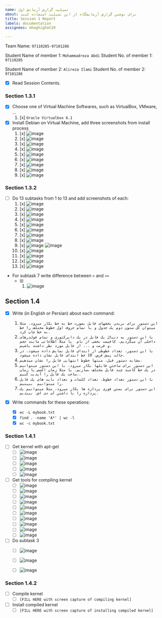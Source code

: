 ```yaml
---
name: تمپلیت گزارش آزمایش اول
about: برای نوشتن گزارش آزمایشگاه از این تمپلیت استفاده کنید
title: Session 1 Report
labels: documentation
assignees: mhaghighat20

---
```


Team Name: `97110285-97101286`

Student Name of member 1: `Mohammadreza Abdi`
Student No. of member 1: `97110285`

Student Name of member 2: `Alireza Ilami`
Student No. of member 2: `97101286`

- [x] Read Session Contents.

### Section 1.3.1
- [x] Choose one of Virtual Machine Softwares, such as VirtualBox, VMware, ...
    1. [x] `Oracle Virtualbox 6.1`
- [x] Install Debian on Virtual Machine, add three screenshots from install process
    1. [x] ![image](https://user-images.githubusercontent.com/45341111/127378438-d7e9c3e7-457e-4bd8-a1f2-6d21b3f74d3a.png)
    1. [x] ![image](https://user-images.githubusercontent.com/45341111/127379061-6b92bc5b-8ae8-4fdb-a184-61bafa41f2c3.png)
    1. [x] ![image](https://user-images.githubusercontent.com/45341111/127379808-9e52d86e-8813-42d7-a401-a593be4577d8.png)
    1. [x] ![image](https://user-images.githubusercontent.com/45341111/127387692-4214eb71-0de3-46d6-a94e-46a2c9e3028d.png)
    1. [x] ![image](https://user-images.githubusercontent.com/45341111/127387800-68e8d1a9-0910-4a7d-b4b0-3598dc2d5b28.png)
    1. [x] ![image](https://user-images.githubusercontent.com/45389577/127389186-4e000911-f51c-4587-bca0-2a7f84d41f1d.png)
    1. [x] ![image](https://user-images.githubusercontent.com/45389577/127389380-6150d920-c571-4a5e-a5c7-c070842c3d95.png)
    1. [x] ![image](https://user-images.githubusercontent.com/45389577/127389735-8a682520-fefa-44bf-894b-004d01744c64.png)
    1. [x] ![image](https://user-images.githubusercontent.com/45341111/127459948-72ee4186-8c87-4bda-b6cc-dcafa6ea265d.png)

### Section 1.3.2

- [ ] Do 13 subtasks from 1 to 13 and add screenshots of each:
    1. [x] ![image](https://user-images.githubusercontent.com/45389577/127463915-f3920d83-13b4-49dd-97b2-9e455abd9057.png)
    1. [x] ![image](https://user-images.githubusercontent.com/45389577/127463459-55b9226a-2bbb-470c-a518-0f44c37a66ef.png)
    1. [x] ![image](https://user-images.githubusercontent.com/45389577/127466615-5450f92b-6440-4a4b-9c4e-84a6b65e169b.png)
    1. [x] ![image](https://user-images.githubusercontent.com/45389577/127466042-0cc41e9e-2e1d-4457-8add-99c1b5b340f9.png)
    1. [x] ![image](https://user-images.githubusercontent.com/45389577/127466246-00f33c56-575b-4ba3-b3b1-779399d2d9b1.png)
    1. [x] ![image](https://user-images.githubusercontent.com/45389577/127466408-209a93ea-a844-4718-9a99-699e356ca721.png)
    1. [x] ![image](https://user-images.githubusercontent.com/45389577/127467166-21251341-c2ce-409a-b0be-06e1066fea28.png) 
    1. [x] ![image](https://user-images.githubusercontent.com/45389577/127468903-84046906-54c1-4a4c-86d2-d357cc86969c.png)
    1. [x] ![image](https://user-images.githubusercontent.com/45389577/127469651-7cd05d11-cb9e-4c7d-9101-2be864abe93a.png) ![image](https://user-images.githubusercontent.com/45389577/127469741-6787fae9-7f7e-4573-b6ee-bc14f2c798fb.png)
    1. [x] ![image](https://user-images.githubusercontent.com/45389577/127470285-309ad119-490a-4ae4-9c76-1772dd15242c.png)
    1. [x] ![image](https://user-images.githubusercontent.com/45389577/127470500-b06ed23b-aeed-4340-82f9-14d4e6138793.png)
    1. [x] ![image](https://user-images.githubusercontent.com/45389577/127470796-762a9146-33c9-4001-b4e2-219f081b82de.png)
    1. [x] ![image](https://user-images.githubusercontent.com/45389577/127471392-a9bad199-c703-4da1-afa2-7fb538674889.png)

- For subtask 7 write difference between `>` and `>>`
    - [x] 1. ![image](https://user-images.githubusercontent.com/45389577/127467799-4d817184-931f-4441-a8f2-03c12975bd27.png)

## Section 1.4 

- [x] Write (in English or Persian) about each command:
    1. `این دستور برای بریدن بخشهای فایل بصورت خط به خط بکار میرود. مثلا میتوان کل ستون دوم یک جدول و یا تمام حروف اول خطوط مختلف را خط به خط چاپ کرد.`
    1. `با این دستور به دنبال یک فایل در یک دایرکتوری و تمام فولدرهای داخلی آن میگردیم. کافیست بخشی از نام  یا مثلا اطلاعاتی مانند حجم و فرمت و ... از فایل مورد نظر داشته باشیم.`
    1. `با این دستور، تعداد خطوطی از ابتدای فایل نمایش داده میشود. در حالت پیش فرض، 10 خط ابتدای فایل نشان داده میشود.`
    1. `مشابه دستور قبل، منتها خطوط انتهایی فایل را نشان میدهیم.`
    1. `این دستور برای ساختن فایلها بکار میرود. با این دستور میتوانیم در یک خط کامند چند فایل مختلف بسازیم. یا مثلا زمان اکسس یا زمان ساخت یک فایل را آپدیت کنیم..`
    1. `با این دستور تعداد خطوط، تعداد کلمات و تعداد بایت های یک فایل را میتوانیم  ببینیم.`
    1. `این دستور برای بستن فوری پردازه ها بکار میرود. مثلا میتوانیم یک پردازه را با داشتن آی دی اش، ببندیم. `

- [x] Write commands for these operations:
    - [x] `wc -L mybook.txt`
    - [x] `find . -name 'A*' | wc -l` 
    - [x] `wc -c mybook.txt`

### Section 1.4.1

- [ ] Get kernel with apt-get
    - [ ] ![image](https://user-images.githubusercontent.com/45341111/127475076-7bace6d1-7ea3-429c-936f-81268f6ffd0e.png)
    - [ ] ![image](https://user-images.githubusercontent.com/45341111/127475132-858bde02-b79b-4daf-b54d-235edc5986fd.png)
    - [ ] ![image](https://user-images.githubusercontent.com/45341111/127475194-62f4c4e4-d8e2-48e2-8f09-ff19be9ae970.png)
    - [ ] ![image](https://user-images.githubusercontent.com/45341111/127475257-a740150c-831d-47c2-a8d4-1087ac78a53c.png)
    - [ ] ![image](https://user-images.githubusercontent.com/45341111/127475309-754f36e5-47a9-4a9e-9c47-96c529786c9f.png)

- [ ] Get tools for compiling kernel
    - [ ] ![image](https://user-images.githubusercontent.com/45341111/127475499-cb9fbfb7-71ed-413c-9673-748c52340b22.png)
    - [ ] ![image](https://user-images.githubusercontent.com/45341111/127475551-c03e5dc9-4f30-471e-81d8-450299c7bca4.png)
    - [ ] ![image](https://user-images.githubusercontent.com/45341111/127475614-1f54747e-fc88-4670-9d43-ef2010283f6e.png)
    - [ ] ![image](https://user-images.githubusercontent.com/45341111/127475769-6730bd8f-f943-49f6-b2d2-8c0465acd39c.png)
    - [ ] ![image](https://user-images.githubusercontent.com/45341111/127475808-c289fd99-b378-4ab6-9da4-434291591996.png)
    - [ ] ![image](https://user-images.githubusercontent.com/45341111/127475834-7ade5018-b04b-4d21-baf0-14c1a97e62ab.png)
    - [ ] ![image](https://user-images.githubusercontent.com/45341111/127475866-76aa11c8-d19e-48c0-8487-fe6f4a515c00.png)
    - [ ] ![image](https://user-images.githubusercontent.com/45341111/127475887-25cc8ab6-0d13-4306-9192-342273b1ac83.png)
    - [ ] ![image](https://user-images.githubusercontent.com/45341111/127475962-76c79c06-a891-4dee-bbd3-f146c2709f4d.png)
    - [ ] ![image](https://user-images.githubusercontent.com/45341111/127476049-cbc6ace1-cae3-4a13-b07c-e9dc2c92e841.png)

- [ ] Do subtask 3
    - [ ] ![image](https://user-images.githubusercontent.com/45341111/127476804-d3506668-dffb-43d0-ba40-ccf1eab1aa75.png)
    - [ ] ![image](https://user-images.githubusercontent.com/45341111/127476859-9165d9ca-1676-4080-9e4f-7c4719162284.png)
    - [ ] ![image](https://user-images.githubusercontent.com/45341111/127476885-b8fbe69f-df69-44d3-9851-d7f4d2ad8d47.png)
  

### Section 1.4.2

- [ ] Compile kernel
    - [ ] `[FILL HERE with screen capture of compiling kernel]`

- [ ] Install compiled kernel
    - [ ] `[FILL HERE with screen capture of installing compiled kernel]`
